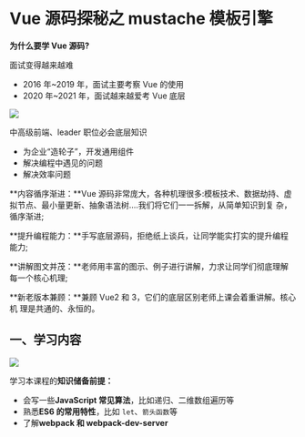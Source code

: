 # Vue 源码探秘之 mustache 模板引擎

**为什么要学 Vue 源码?**

面试变得越来越难

- 2016 年~2019 年，面试主要考察 Vue 的使用
- 2020 年~2021 年，面试越来越爱考 Vue 底层

![](https://img2024.cnblogs.com/blog/2332774/202403/2332774-20240317225157461-2008349637.png)

中高级前端、leader 职位必会底层知识

- 为企业“造轮子”，开发通用组件
- 解决编程中遇见的问题
- 解决效率问题

**内容循序渐进：**Vue 源码非常庞大，各种机理很多:模板技术、数据劫持、虚
拟节点、最小量更新、抽象语法树....我们将它们一一拆解，从简单知识到复
杂，循序渐进;

**提升编程能力：**手写底层源码，拒绝纸上谈兵，让同学能实打实的提升编程
能力;

**讲解图文并茂：**老师用丰富的图示、例子进行讲解，力求让同学们彻底理解
每一个核心机理;

**新老版本兼顾：**兼顾 Vue2 和 3，它们的底层区别老师上课会着重讲解。核心机
理是共通的、永恒的。

## 一、学习内容

![](https://img2024.cnblogs.com/blog/2332774/202403/2332774-20240317225508004-1907019630.png)

学习本课程的**知识储备前提：**

- 会写一些**JavaScript 常见算法**，比如递归、二维数组遍历等
- 熟悉**ES6 的常用特性**，比如 `let`、`箭头函数`等
- 了解**webpack 和 webpack-dev-server**
